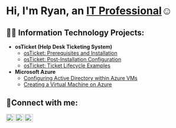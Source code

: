<h1>Hi, I'm Ryan, an <a href="https://linkedin.com/in/RyanDillie">IT Professional</a>☺</h1>

<h2>👨‍💻 Information Technology Projects:</h2>

- <b>osTicket (Help Desk Ticketing System)</b>
  - [osTicket: Prerequisites and Installation](https://github.com/RyanDillie/osticket-prereqs)
  - [osTicket: Post-Installation Configuration](https://github.com/RyanDillie/post-install-config)
  - [osTicket: Ticket Lifecycle Examples](https://github.com/RyanDillie/ticket-lifecycle)
- <b>Microsoft Azure</b>
  - [Configuring Active Directory within Azure VMs](https://github.com/RyanDillie/configure-ad)
  - [Creating a Virtual Machine on Azure](https://github.com/RyanDillie/virtual-machine)

<h2>🤳Connect with me:</h2>

[<img align="left" alt="Ryan | Twitter" width="22px" src="https://cdn.jsdelivr.net/npm/simple-icons@v3/icons/twitter.svg" />][twitter]
[<img align="left" alt="Ryan | LinkedIn" width="22px" src="https://cdn.jsdelivr.net/npm/simple-icons@v3/icons/linkedin.svg" />][linkedin]
[<img align="left" alt="Ryan | Instagram" width="22px" src="https://cdn.jsdelivr.net/npm/simple-icons@v3/icons/instagram.svg" />][instagram]

[twitter]: https://twitter.com/ryan_dillie
[instagram]: https://www.instagram.com/wolfcola12/
[linkedin]: https://www.linkedin.com/in/ryan-dillie-969a8b298/
